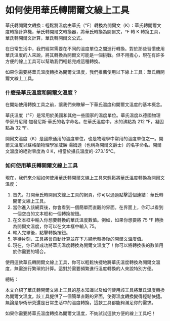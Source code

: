 如何使用華氏轉開爾文線上工具
==============

華氏轉開爾文轉換：輕鬆將溫度由華氏（°F）轉換為開爾文（K）：華氏轉開爾文度轉換計算機，華氏轉開爾文轉換器，將華氏轉換為開爾文，°F 轉 K 轉換工具，華氏轉開爾文計算，華氏轉開爾文公式。

在日常生活中，我們經常需要在不同的溫度單位之間進行轉換。對於那些習慣使用華氏溫度的人來說，將其轉換為開爾文可能是一個挑戰。但不用擔心，現在有許多方便的線上工具可以幫助我們輕鬆完成這種轉換。

如果你需要將華氏溫度轉換為開爾文溫度，我們推薦使用以下線上工具：華氏轉開爾文線上工具。

### 什麼是華氏溫度和開爾文溫度？

在開始使用轉換工具之前，讓我們來瞭解一下華氏溫度和開爾文溫度的基本概念。

華氏溫度（°F）是常用於美國和其他一些國家的溫度單位。華氏溫度以德國物理學家丹尼爾·加發尼斯·華氏的名字命名。在華氏溫度中，水的沸點為 212 °F，凝固點為 32 °F。

開爾文溫度（K）是國際通用的溫度單位，也是物理學中常用的溫度單位之一。開爾文溫度以蘇格蘭物理學家威廉·湯姆遜（也稱為開爾文爵士）的名字命名。開爾文溫度的絕對零度為 0 K，相當於攝氏溫度的-273.15°C。

### 如何使用華氏轉開爾文線上工具

現在，我們來介紹如何使用華氏轉開爾文線上工具來輕鬆將華氏溫度轉換為開爾文溫度：

1. 首先，打開華氏轉開爾文線上工具的網頁，你可以通過點擊這個連結：華氏轉開爾文線上工具。
2. 當你進入該網頁後，你會看到一個簡單而直觀的界面。在界面上，你可以看到一個空白的文本框和一個轉換按鈕。
3. 在文本框中輸入你想要轉換的華氏溫度數值。例如，如果你想要將 75 °F 轉換為開爾文溫度，你可以在文本框中輸入 75。
4. 輸入完畢後，點擊轉換按鈕。
5. 等待片刻，工具將會自動計算並在下方顯示轉換後的開爾文溫度值。
6. 現在，你已經成功將華氏溫度轉換為開爾文溫度了！你可以將轉換後的數值用於你需要的場合。

使用這款華氏轉開爾文線上工具，你可以輕鬆快捷地將華氏溫度轉換為開爾文溫度，無需進行繁瑣的計算。這對於需要頻繁進行溫度轉換的人來說特別方便。

總結：

本文介紹了華氏轉開爾文線上工具的基本知識以及如何使用該工具將華氏溫度轉換為開爾文溫度。該工具提供了一個簡單直觀的界面，使得溫度轉換變得輕鬆快捷。無論是學術研究還是日常生活中的溫度轉換，這款工具都能夠滿足你的需求。

如果你需要將華氏溫度轉換為開爾文溫度，不妨試試這款方便的線上工具吧！